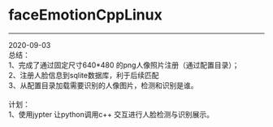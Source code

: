# faceEmotionCppLinux
 ******************************
  2020-09-03<br>
  总结：<br>
  1、完成了通过固定尺寸640*480 的png人像照片注册（通过配置目录）；<br>
  2、注册人脸信息到sqlite数据库，利于后续匹配<br>
  3、从配置目录加载需要识别的人像图片，检测和识别是谁。<br>
  <br>
  计划：<br>
  1、使用jypter 让python调用c++ 交互进行人脸检测与识别展示。<br>
  
